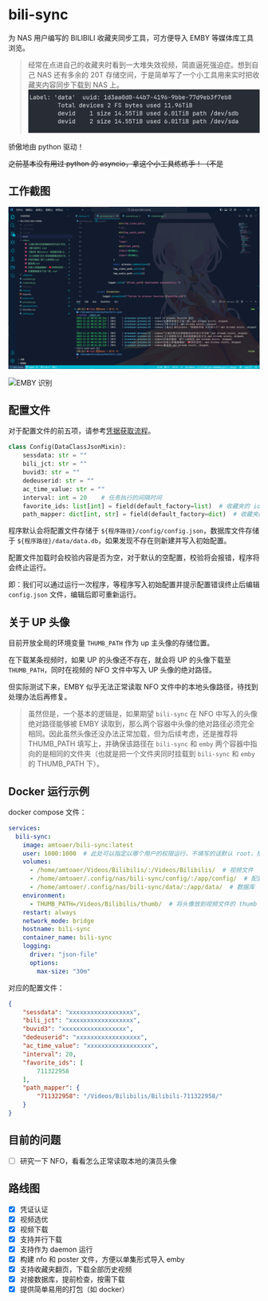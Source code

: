 # bili-sync

为 NAS 用户编写的 BILIBILI 收藏夹同步工具，可方便导入 EMBY 等媒体库工具浏览。

> 经常在点进自己的收藏夹时看到一大堆失效视频，简直逼死强迫症。想到自己 NAS 还有多余的 20T 存储空间，于是简单写了一个小工具用来实时把收藏夹内容同步下载到 NAS 上。
> ![](asset/space.png)

骄傲地由 python 驱动！

~~之前基本没有用过 python 的 asyncio，拿这个小工具练练手！（不是~~

## 工作截图

![下载视频](asset/run.png)

![EMBY 识别](asset/emby.png)

## 配置文件

对于配置文件的前五项，请参考[凭据获取流程](https://nemo2011.github.io/bilibili-api/#/get-credential)。

```python
class Config(DataClassJsonMixin):
    sessdata: str = ""
    bili_jct: str = ""
    buvid3: str = ""
    dedeuserid: str = ""
    ac_time_value: str = ""
    interval: int = 20    # 任务执行的间隔时间
    favorite_ids: list[int] = field(default_factory=list)  # 收藏夹的 id
    path_mapper: dict[int, str] = field(default_factory=dict)  # 收藏夹的 id 到存储目录的映射
```

程序默认会将配置文件存储于 `${程序路径}/config/config.json`，数据库文件存储于 `${程序路径}/data/data.db`，如果发现不存在则新建并写入初始配置。

配置文件加载时会校验内容是否为空，对于默认的空配置，校验将会报错，程序将会终止运行。

即：我们可以通过运行一次程序，等程序写入初始配置并提示配置错误终止后编辑 `config.json` 文件，编辑后即可重新运行。

## 关于 UP 头像

目前开放全局的环境变量 `THUMB_PATH` 作为 up 主头像的存储位置。

在下载某条视频时，如果 UP 的头像还不存在，就会将 UP 的头像下载至 `THUMB_PATH`，同时在视频的 NFO 文件中写入 UP 头像的绝对路径。

但实际测试下来，EMBY 似乎无法正常读取 NFO 文件中的本地头像路径，待找到处理办法后再修复。

> 虽然但是，一个基本的逻辑是，如果期望 `bili-sync` 在 NFO 中写入的头像绝对路径能够被 EMBY 读取到，那么两个容器中头像的绝对路径必须完全相同。因此虽然头像还没办法正常加载，但为后续考虑，还是推荐将 THUMB_PATH 填写上，并确保该路径在 `bili-sync` 和 `emby` 两个容器中指向的是相同的文件夹（也就是把一个文件夹同时挂载到 `bili-sync` 和 `emby` 的 THUMB_PATH 下）。

## Docker 运行示例

docker compose 文件：
```yaml
services:
  bili-sync:
    image: amtoaer/bili-sync:latest
    user: 1000:1000  # 此处可以指定以哪个用户的权限运行，不填写的话默认 root，推荐填写。
    volumes:
      - /home/amtoaer/Videos/Bilibilis/:/Videos/Bilibilis/  # 视频文件
      - /home/amtoaer/.config/nas/bili-sync/config/:/app/config/  # 配置文件
      - /home/amtoaer/.config/nas/bili-sync/data/:/app/data/  # 数据库
    environment:
      - THUMB_PATH=/Videos/Bilibilis/thumb/  # 将头像放到视频文件的 thumb 文件夹下
    restart: always
    network_mode: bridge
    hostname: bili-sync
    container_name: bili-sync
    logging:
      driver: "json-file"
      options:
        max-size: "30m"

```

对应的配置文件：

```json
{
    "sessdata": "xxxxxxxxxxxxxxxxxx",
    "bili_jct": "xxxxxxxxxxxxxxxxxx",
    "buvid3": "xxxxxxxxxxxxxxxxxx",
    "dedeuserid": "xxxxxxxxxxxxxxxxxx",
    "ac_time_value": "xxxxxxxxxxxxxxxxxx",
    "interval": 20,
    "favorite_ids": [
        711322958
    ],
    "path_mapper": {
        "711322958": "/Videos/Bilibilis/Bilibili-711322958/"
    }
}
```

## 目前的问题

- [ ] 研究一下 NFO，看看怎么正常读取本地的演员头像

## 路线图

- [x] 凭证认证
- [x] 视频选优
- [x] 视频下载
- [x] 支持并行下载
- [x] 支持作为 daemon 运行
- [x] 构建 nfo 和 poster 文件，方便以单集形式导入 emby
- [x] 支持收藏夹翻页，下载全部历史视频
- [x] 对接数据库，提前检查，按需下载
- [x] 提供简单易用的打包（如 docker）
